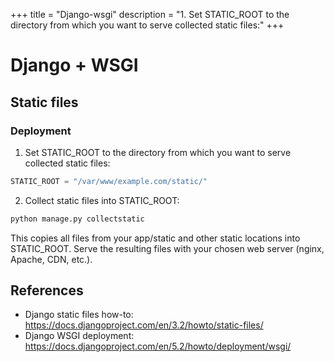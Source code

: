 +++
title = "Django-wsgi"
description = "1. Set STATIC_ROOT to the directory from which you want to serve collected static files:"
+++

# Django + WSGI

## Static files

### Deployment

1. Set STATIC_ROOT to the directory from which you want to serve collected static files:

```python
STATIC_ROOT = "/var/www/example.com/static/"
```

2. Collect static files into STATIC_ROOT:

```bash
python manage.py collectstatic
```

This copies all files from your app/static and other static locations into STATIC_ROOT. Serve the resulting files with your chosen web server (nginx, Apache, CDN, etc.).

## References

- Django static files how-to: <https://docs.djangoproject.com/en/3.2/howto/static-files/>
- Django WSGI deployment: <https://docs.djangoproject.com/en/5.2/howto/deployment/wsgi/>

